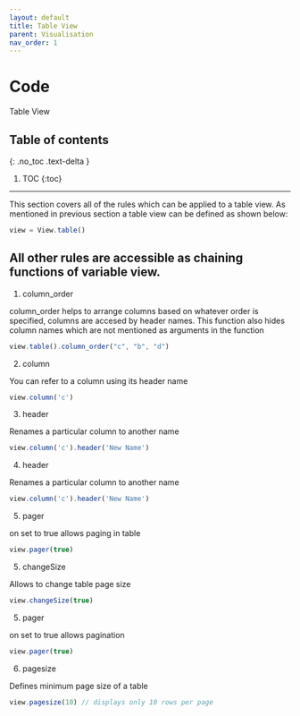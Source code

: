 ```yaml
---
layout: default
title: Table View
parent: Visualisation
nav_order: 1
---
```


# Code
Table View

## Table of contents
{: .no_toc .text-delta }

1. TOC
{:toc}

---

This section covers all of the rules which can be applied to a table view. As mentioned in previous section a table view can be defined as shown below:

```js
view = View.table()   
```

All other rules are accessible as chaining functions of variable view.
---

1) column_order

column_order helps to arrange columns based on whatever order is specified, columns are accesed by header names. This function also hides column names which are not mentioned as arguments in the function

```js
view.table().column_order("c", "b", "d")  
```

2) column

You can refer to a column using its header name

```js
view.column('c')
```

3) header

Renames a particular column to another name

```js
view.column('c').header('New Name')
```

4) header

Renames a particular column to another name

```js
view.column('c').header('New Name')
```
5) pager

on set to true allows paging in table  

```js
view.pager(true)
```

5) changeSize

Allows to change table page size  

```js
view.changeSize(true)
```

5) pager

on set to true allows pagination

```js
view.pager(true)
```

6) pagesize

Defines minimum page size of a table

```js
view.pagesize(10) // displays only 10 rows per page
```
